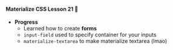#### Materialize CSS Lesson 21 :art:

- **Progress**
    - Learned how to create **forms** 
    - `input-field` used to specify container for your inputs
    - `materialize-textarea` to make materialize textarea (lmao)

